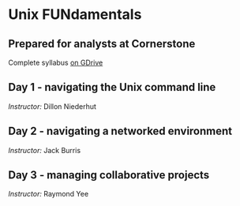 # Unix FUNdamentals
## Prepared for analysts at Cornerstone

Complete syllabus [on GDrive](https://drive.google.com/folderview?id=0B6YIUyPLQPYxfkk0eVVyNmVnOWNTcDNWTU5xcHBGQ0dzSzhjc2VWVDdGYVYteUJPVVIzYWc&usp=sharing)

## Day 1 - navigating the Unix command line

*Instructor:* Dillon Niederhut

## Day 2 - navigating a networked environment

*Instructor:* Jack Burris

## Day 3 - managing collaborative projects

*Instructor:* Raymond Yee
